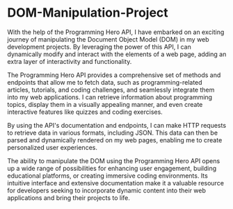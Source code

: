 # DOM-Manipulation-Project
With the help of the Programming Hero API, I have embarked on an exciting journey of manipulating the Document Object Model (DOM) in my web development projects. By leveraging the power of this API, I can dynamically modify and interact with the elements of a web page, adding an extra layer of interactivity and functionality.

The Programming Hero API provides a comprehensive set of methods and endpoints that allow me to fetch data, such as programming-related articles, tutorials, and coding challenges, and seamlessly integrate them into my web applications. I can retrieve information about programming topics, display them in a visually appealing manner, and even create interactive features like quizzes and coding exercises.

By using the API's documentation and endpoints, I can make HTTP requests to retrieve data in various formats, including JSON. This data can then be parsed and dynamically rendered on my web pages, enabling me to create personalized user experiences.

The ability to manipulate the DOM using the Programming Hero API opens up a wide range of possibilities for enhancing user engagement, building educational platforms, or creating immersive coding environments. Its intuitive interface and extensive documentation make it a valuable resource for developers seeking to incorporate dynamic content into their web applications and bring their projects to life.
